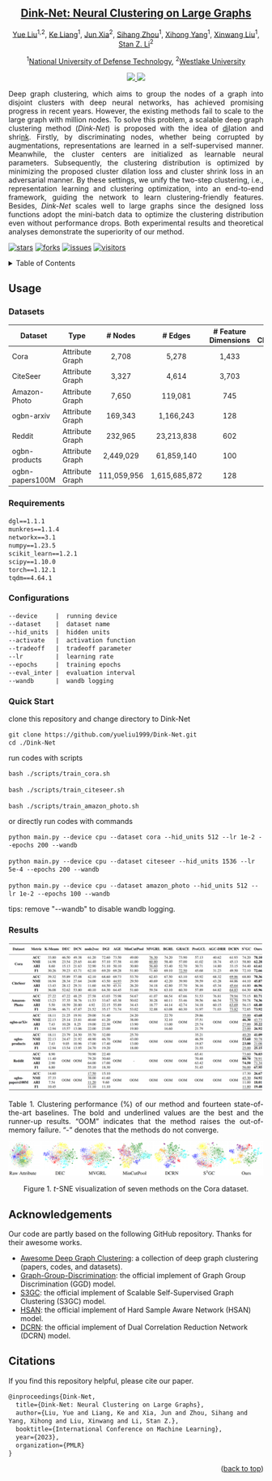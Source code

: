 


<div align="center">

<h2><a href="https://arxiv.org/pdf/2305.18405.pdf">Dink-Net: Neural Clustering on Large Graphs</a></h2>

[Yue Liu](https://yueliu1999.github.io/)<sup>1,2</sup>, [Ke Liang](https://liangke23.github.io/)<sup>1</sup>,  [Jun Xia](https://junxia97.github.io/)<sup>2</sup>, [Sihang Zhou](https://scholar.google.com/citations?user=p9Se8kYAAAAJ&hl=zh-CN&oi=ao/)<sup>1</sup>, [Xihong Yang](https://xihongyang1999.github.io/)<sup>1</sup>, [Xinwang Liu](https://xinwangliu.github.io/)<sup>1</sup>, [Stan Z. Li](https://scholar.google.com/citations?user=Y-nyLGIAAAAJ&hl=zh-CN&oi=ao)<sup>2</sup>

<sup>1</sup>[National University of Defense Technology](https://english.nudt.edu.cn/), <sup>2</sup>[Westlake University](https://westlake.edu.cn/)


</div>




<p align="center">  <a href="https://pytorch.org/" alt="PyTorch">
<img src="https://img.shields.io/badge/PyTorch-%23EE4C2C.svg?e&logo=PyTorch&logoColor=white" />  </a> <a href="https://icml.cc/Conferences/2023" alt="Conference"> <img src="https://img.shields.io/badge/ICML'23-brightgreen" /> </a>
</p>

<p style="text-align:justify; text-justify:inter-ideograph;">
Deep graph clustering, which aims to group the nodes of a graph into disjoint clusters with deep neural networks, has achieved promising progress in recent years. However, the existing methods fail to scale to the large graph with million nodes. To solve this problem, a scalable deep graph clustering method (<i>Dink-Net</i>) is proposed with the idea of <u>di</u>lation and shri<u>nk</u>. Firstly, by discriminating nodes, whether being corrupted by augmentations, representations are learned in a self-supervised manner. Meanwhile, the cluster centers are initialized as learnable neural parameters. Subsequently, the clustering distribution is optimized by minimizing the proposed cluster dilation loss and cluster shrink loss in an adversarial manner. By these settings, we unify the two-step clustering, i.e., representation learning and clustering optimization, into an end-to-end framework, guiding the network to learn clustering-friendly features. Besides, <i>Dink-Net</i> scales well to large graphs since the designed loss functions adopt the mini-batch data to optimize the clustering distribution even without performance drops. Both experimental results and theoretical analyses demonstrate the superiority of our method.
</p>
 



[![stars](https://img.shields.io/github/stars/yueliu1999/Dink-Net?color=yellow)](https://github.com/yueliu1999/Dink-Net/stars)
[![forks](https://img.shields.io/github/forks/yueliu1999/Dink-Net?color=lightblue)](https://github.com/yueliu1999/Dink-Net/forks)
[![ issues](https://img.shields.io/github/issues-raw/yueliu1999/Dink-Net?color=%23FF9600)](https://github.com/yueliu1999/Dink-Net/issues)
[![ visitors](https://visitor-badge.glitch.me/badge?page_id=yueliu1999.Dink-Net)](https://github.com/yueliu1999/Dink-Net)

<details>
  <summary>Table of Contents</summary>
  <ol>
    <li><a href="#Usage">Usage</a></li>
    <li><a href="#acknowledgement">Acknowledgement</a></li>
    <li><a href="#citation">Citation</a></li>
  </ol>
</details>


## Usage

### Datasets

| Dataset         | Type            |   # Nodes   |    # Edges    | # Feature Dimensions | # Classes |
| --------------- | --------------- | :---------: | :-----------: | :------------------: | :-------: |
| Cora            | Attribute Graph |    2,708    |     5,278     |        1,433         |     7     |
| CiteSeer        | Attribute Graph |    3,327    |     4,614     |        3,703         |     6     |
| Amazon-Photo    | Attribute Graph |    7,650    |    119,081    |         745          |     8     |
| ogbn-arxiv      | Attribute Graph |   169,343   |   1,166,243   |         128          |    40     |
| Reddit          | Attribute Graph |   232,965   |  23,213,838   |         602          |    41     |
| ogbn-products   | Attribute Graph |  2,449,029  |  61,859,140   |         100          |    47     |
| ogbn-papers100M | Attribute Graph | 111,059,956 | 1,615,685,872 |         128          |    172    |

### Requirements
```
dgl==1.1.1
munkres==1.1.4
networkx==3.1
numpy==1.23.5
scikit_learn==1.2.1
scipy==1.10.0
torch==1.12.1
tqdm==4.64.1
```




### Configurations

```
--device     |  running device
--dataset    |  dataset name
--hid_units  |  hidden units
--activate   |  activation function
--tradeoff   |  tradeoff parameter
--lr         |  learning rate
--epochs     |  training epochs
--eval_inter |  evaluation interval
--wandb      |  wandb logging
```



### Quick Start

clone this repository and change directory to Dink-Net

```
git clone https://github.com/yueliu1999/Dink-Net.git
cd ./Dink-Net
```

run codes with scripts

```
bash ./scripts/train_cora.sh

bash ./scripts/train_citeseer.sh

bash ./scripts/train_amazon_photo.sh
```

or directly run codes with commands

```
python main.py --device cpu --dataset cora --hid_units 512 --lr 1e-2 --epochs 200 --wandb

python main.py --device cpu --dataset citeseer --hid_units 1536 --lr 5e-4 --epochs 200 --wandb

python main.py --device cpu --dataset amazon_photo --hid_units 512 --lr 1e-2 --epochs 100 --wandb
```

tips: remove "--wandb" to disable wandb logging. 



### Results

<img src="./assets/main_results.png" alt="main_results" style="zoom:61%;" />

<p style="text-align:justify; text-justify:inter-ideograph;">
Table 1. Clustering performance (%) of our method and fourteen state-of-the-art baselines. The bold and underlined values are the best and the runner-up results. “OOM” indicates that the method raises the out-of-memory failure. “-” denotes that the methods do not converge.
</p>

![main_results_vis](./assets/main_results_vis.png)

<p align="center">
    Figure 1. <i>t</i>-SNE visualization of seven methods on the Cora dataset.
</p>



## Acknowledgements

Our code are partly based on the following GitHub repository. Thanks for their awesome works. 
- [Awesome Deep Graph Clustering](https://github.com/yueliu1999/Awesome-Deep-Graph-Clustering): a collection of deep graph clustering (papers, codes, and datasets). 
- [Graph-Group-Discrimination](https://github.com/zyzisastudyreallyhardguy/Graph-Group-Discrimination): the official implement of Graph Group Discrimination (GGD) model.
- [S3GC](https://github.com/devvrit/S3GC): the official implement of Scalable Self-Supervised Graph Clustering (S3GC) model. 
- [HSAN](https://github.com/yueliu1999/HSAN): the official implement of Hard Sample Aware Network (HSAN) model.
- [DCRN](https://github.com/yueliu1999/DCRN): the official implement of Dual Correlation Reduction Network (DCRN) model.




## Citations

If you find this repository helpful, please cite our paper.

```
@inproceedings{Dink-Net,
  title={Dink-Net: Neural Clustering on Large Graphs},
  author={Liu, Yue and Liang, Ke and Xia, Jun and Zhou, Sihang and Yang, Xihong and Liu, Xinwang and Li, Stan Z.},
  booktitle={International Conference on Machine Learning},
  year={2023},
  organization={PMLR}
}
```

<p align="right">(<a href="#top">back to top</a>)</p>